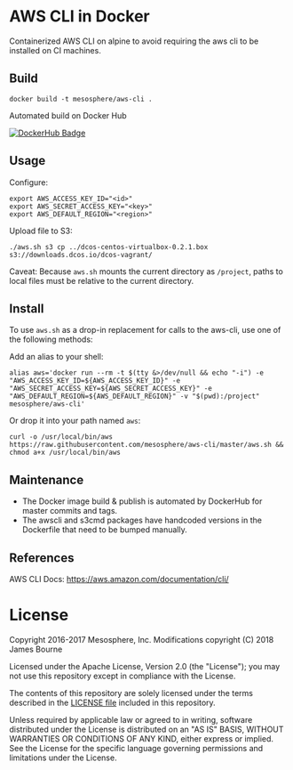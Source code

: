 # AWS CLI in Docker

Containerized AWS CLI on alpine to avoid requiring the aws cli to be installed on CI machines.

## Build

```
docker build -t mesosphere/aws-cli .
```

Automated build on Docker Hub

[![DockerHub Badge](http://dockeri.co/image/mesosphere/aws-cli)](https://hub.docker.com/r/mesosphere/aws-cli/)

## Usage

Configure:

```
export AWS_ACCESS_KEY_ID="<id>"
export AWS_SECRET_ACCESS_KEY="<key>"
export AWS_DEFAULT_REGION="<region>"
```

Upload file to S3:

```
./aws.sh s3 cp ../dcos-centos-virtualbox-0.2.1.box s3://downloads.dcos.io/dcos-vagrant/
```

Caveat: Because `aws.sh` mounts the current directory as `/project`, paths to local files must be relative to the current directory.

## Install

To use `aws.sh` as a drop-in replacement for calls to the aws-cli, use one of the following methods:

Add an alias to your shell:

```
alias aws='docker run --rm -t $(tty &>/dev/null && echo "-i") -e "AWS_ACCESS_KEY_ID=${AWS_ACCESS_KEY_ID}" -e "AWS_SECRET_ACCESS_KEY=${AWS_SECRET_ACCESS_KEY}" -e "AWS_DEFAULT_REGION=${AWS_DEFAULT_REGION}" -v "$(pwd):/project" mesosphere/aws-cli'
```

Or drop it into your path named `aws`:

```
curl -o /usr/local/bin/aws https://raw.githubusercontent.com/mesosphere/aws-cli/master/aws.sh && chmod a+x /usr/local/bin/aws
```

## Maintenance 

- The Docker image build & publish is automated by DockerHub for master commits and tags.
- The awscli and s3cmd packages have handcoded versions in the Dockerfile that need to be bumped manually.

## References

AWS CLI Docs: https://aws.amazon.com/documentation/cli/


# License

Copyright 2016-2017 Mesosphere, Inc.
Modifications copyright (C) 2018 James Bourne

Licensed under the Apache License, Version 2.0 (the "License");
you may not use this repository except in compliance with the License.

The contents of this repository are solely licensed under the terms described in the [LICENSE file](./LICENSE) included in this repository.

Unless required by applicable law or agreed to in writing, software
distributed under the License is distributed on an "AS IS" BASIS,
WITHOUT WARRANTIES OR CONDITIONS OF ANY KIND, either express or implied.
See the License for the specific language governing permissions and
limitations under the License.
